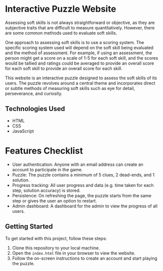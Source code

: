 # Interactive Puzzle Website
Assessing soft skills is not always straightforward or objective, as they are subjective traits that are difficult to measure quantitatively. However, there are some common methods used to evaluate soft skills. 

One approach to assessing soft skills is to use a scoring system. The specific scoring system used will depend on the soft skill being evaluated and the method of assessment. For example, if using an assessment, the person might get a score on a scale of 1-5 for each soft skill, and the scores would be tallied and ratings could be averaged to provide an overall score for each soft skill to provide an overall score for each skill.

This website is an interactive puzzle designed to assess the soft skills of its users. The puzzle revolves around a central theme and incorporates direct or subtle methods of measuring soft skills such as eye for detail, perseverance, and curiosity.

## Technologies Used

- HTML
- CSS
- JavaScript

# Features Checklist

- User authentication: Anyone with an email address can create an account to participate in the game.
- Puzzle: The puzzle contains a minimum of 5 clues, 2 dead-ends, and 1 solution.
- Progress tracking: All user progress and data (e.g. time taken for each step, solution accuracy) is stored.
- Persistence: On refreshing the page, the puzzle starts from the same step or gives the user an option to restart.
- Admin dashboard: A dashboard for the admin to view the progress of all users.

## Getting Started

To get started with this project, follow these steps:

1. Clone this repository to your local machine.
2. Open the `index.html` file in your browser to view the website.
3. Follow the on-screen instructions to create an account and start playing the puzzle.
